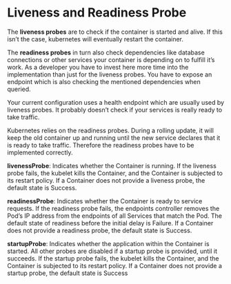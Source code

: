 # Liveness and Readiness Probe

The **liveness probes** are to check if the container is started and alive. If this isn’t the case, kubernetes will eventually restart the container.

The **readiness probes** in turn also check dependencies like database connections or other services your container is depending on to fulfill it’s work. As a developer you have to invest here more time into the implementation than just for the liveness probes. You have to expose an endpoint which is also checking the mentioned dependencies when queried.

Your current configuration uses a health endpoint which are usually used by liveness probes. It probably doesn’t check if your services is really ready to take traffic.

Kubernetes relies on the readiness probes. During a rolling update, it will keep the old container up and running until the new service declares that it is ready to take traffic. Therefore the readiness probes have to be implemented correctly.

**livenessProbe**: Indicates whether the Container is running. If the liveness probe fails, the kubelet kills the Container, and the Container is subjected to its restart policy. If a Container does not provide a liveness probe, the default state is Success.

**readinessProbe**: Indicates whether the Container is ready to service requests. If the readiness probe fails, the endpoints controller removes the Pod’s IP address from the endpoints of all Services that match the Pod. The default state of readiness before the initial delay is Failure. If a Container does not provide a readiness probe, the default state is Success.

**startupProbe**: Indicates whether the application within the Container is started. All other probes are disabled if a startup probe is provided, until it succeeds. If the startup probe fails, the kubelet kills the Container, and the Container is subjected to its restart policy. If a Container does not provide a startup probe, the default state is Success